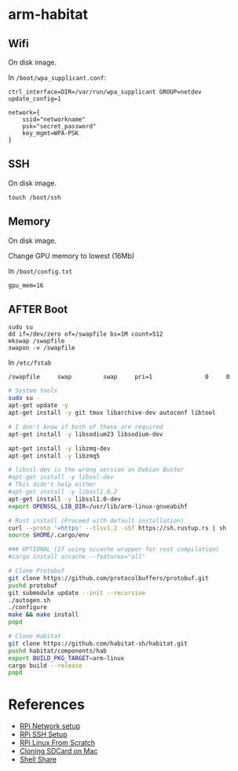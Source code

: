 # arm-habitat

## Wifi

On disk image.

In `/boot/wpa_supplicant.conf`:

```
ctrl_interface=DIR=/var/run/wpa_supplicant GROUP=netdev
update_config=1

network={
    ssid="networkname"
    psk="secret_password"
    key_mgmt=WPA-PSK
}
```

## SSH

On disk image.

`touch /boot/ssh`

## Memory

On disk image.

Change GPU memory to lowest (16Mb)

In `/boot/config.txt`

```
gpu_mem=16
```

## AFTER Boot

```
sudo su
dd if=/dev/zero of=/swapfile bs=1M count=512
mkswap /swapfile
swapon -v /swapfile
```

In `/etc/fstab`

```
/swapfile     swap         swap     pri=1               0     0
```

```sh
# System tools
sudo su -
apt-get update -y
apt-get install -y git tmux libarchive-dev autoconf libtool

# I don't know if both of these are required
apt-get install -y libsodium23 libsodium-dev

apt-get install -y libzmq-dev
apt-get install -y libzmq5

# libssl-dev is the wrong version on Debian Buster
#apt-get install -y libssl-dev
# This didn't help either
#apt-get install -y libssl1.0.2
apt-get install -y libssl1.0-dev
export OPENSSL_LIB_DIR=/usr/lib/arm-linux-gnueabihf

# Rust install (Proceed with default installation)
curl --proto '=https' --tlsv1.2 -sSf https://sh.rustup.rs | sh
source $HOME/.cargo/env

### OPTIONAL (If using sccache wrapper for rust compilation)
#cargo install sccache --features="all"

# Clone Protobuf
git clone https://github.com/protocolbuffers/protobuf.git
pushd protobuf
git submodule update --init --recursive
./autogen.sh
./configure
make && make install
popd

# Clone Habitat
git clone https://github.com/habitat-sh/habitat.git
pushd habitat/components/hab
export BUILD_PKG_TARGET=arm-linux
cargo build --release
popd
```

# References

* [RPi Network setup](https://howchoo.com/g/ndy1zte2yjn/how-to-set-up-wifi-on-your-raspberry-pi-without-ethernet)
* [RPi SSH Setup](https://howchoo.com/g/ote0ywmzywj/how-to-enable-ssh-on-raspbian-jessie-without-a-screen)
* [RPi Linux From Scratch](http://intestinate.com/pilfs/beyond.html#addswap)
* [Cloning SDCard on Mac](https://computers.tutsplus.com/articles/how-to-clone-raspberry-pi-sd-cards-using-the-command-line-in-os-x--mac-59911)
* [Shell Share](https://shellshare.net/)
